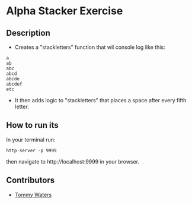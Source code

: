 # Alpha Stacker Exercise

## Description
- Creates a "stackletters" function that wil console log like this:
```
a
ab
abc
abcd
abcde
abcdef
etc

```
- It then adds logic to "stackletters" that places a space after every fifth letter.

## How to run its
In your terminal run:
```
http-server -p 9999
```
then navigate to http://localhost:9999 in your browser.

## Contributors
- [Tommy Waters](https://github.com/Thomaswaters05)